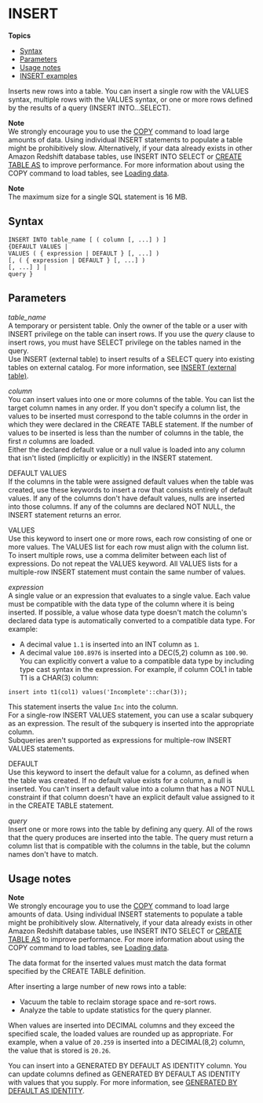 # INSERT<a name="r_INSERT_30"></a>

**Topics**
+ [Syntax](#r_INSERT_30-synopsis)
+ [Parameters](#r_INSERT_30-parameters)
+ [Usage notes](#r_INSERT_30_usage_notes)
+ [INSERT examples](c_Examples_of_INSERT_30.md)

Inserts new rows into a table\. You can insert a single row with the VALUES syntax, multiple rows with the VALUES syntax, or one or more rows defined by the results of a query \(INSERT INTO\.\.\.SELECT\)\.

**Note**  
We strongly encourage you to use the [COPY](r_COPY.md) command to load large amounts of data\. Using individual INSERT statements to populate a table might be prohibitively slow\. Alternatively, if your data already exists in other Amazon Redshift database tables, use INSERT INTO SELECT or [CREATE TABLE AS](r_CREATE_TABLE_AS.md) to improve performance\. For more information about using the COPY command to load tables, see [Loading data](t_Loading_data.md)\.

**Note**  
The maximum size for a single SQL statement is 16 MB\.

## Syntax<a name="r_INSERT_30-synopsis"></a>

```
INSERT INTO table_name [ ( column [, ...] ) ]
{DEFAULT VALUES |
VALUES ( { expression | DEFAULT } [, ...] )
[, ( { expression | DEFAULT } [, ...] )
[, ...] ] |
query }
```

## Parameters<a name="r_INSERT_30-parameters"></a>

 *table\_name*   
A temporary or persistent table\. Only the owner of the table or a user with INSERT privilege on the table can insert rows\. If you use the *query* clause to insert rows, you must have SELECT privilege on the tables named in the query\.   
Use INSERT \(external table\) to insert results of a SELECT query into existing tables on external catalog\. For more information, see [INSERT \(external table\)](r_INSERT_external_table.md)\.

 *column*   
You can insert values into one or more columns of the table\. You can list the target column names in any order\. If you don't specify a column list, the values to be inserted must correspond to the table columns in the order in which they were declared in the CREATE TABLE statement\. If the number of values to be inserted is less than the number of columns in the table, the first *n* columns are loaded\.   
Either the declared default value or a null value is loaded into any column that isn't listed \(implicitly or explicitly\) in the INSERT statement\. 

DEFAULT VALUES   
If the columns in the table were assigned default values when the table was created, use these keywords to insert a row that consists entirely of default values\. If any of the columns don't have default values, nulls are inserted into those columns\. If any of the columns are declared NOT NULL, the INSERT statement returns an error\. 

VALUES   
Use this keyword to insert one or more rows, each row consisting of one or more values\. The VALUES list for each row must align with the column list\. To insert multiple rows, use a comma delimiter between each list of expressions\. Do not repeat the VALUES keyword\. All VALUES lists for a multiple\-row INSERT statement must contain the same number of values\. 

 *expression*   
A single value or an expression that evaluates to a single value\. Each value must be compatible with the data type of the column where it is being inserted\. If possible, a value whose data type doesn't match the column's declared data type is automatically converted to a compatible data type\. For example:   
+ A decimal value `1.1` is inserted into an INT column as `1`\. 
+ A decimal value `100.8976` is inserted into a DEC\(5,2\) column as `100.90`\. 
You can explicitly convert a value to a compatible data type by including type cast syntax in the expression\. For example, if column COL1 in table T1 is a CHAR\(3\) column:   

```
insert into t1(col1) values('Incomplete'::char(3));
```
This statement inserts the value `Inc` into the column\.   
For a single\-row INSERT VALUES statement, you can use a scalar subquery as an expression\. The result of the subquery is inserted into the appropriate column\.   
Subqueries aren't supported as expressions for multiple\-row INSERT VALUES statements\. 

DEFAULT   
Use this keyword to insert the default value for a column, as defined when the table was created\. If no default value exists for a column, a null is inserted\. You can't insert a default value into a column that has a NOT NULL constraint if that column doesn't have an explicit default value assigned to it in the CREATE TABLE statement\. 

 *query*   
Insert one or more rows into the table by defining any query\. All of the rows that the query produces are inserted into the table\. The query must return a column list that is compatible with the columns in the table, but the column names don't have to match\. 

## Usage notes<a name="r_INSERT_30_usage_notes"></a>

**Note**  
We strongly encourage you to use the [COPY](r_COPY.md) command to load large amounts of data\. Using individual INSERT statements to populate a table might be prohibitively slow\. Alternatively, if your data already exists in other Amazon Redshift database tables, use INSERT INTO SELECT or [CREATE TABLE AS](r_CREATE_TABLE_AS.md) to improve performance\. For more information about using the COPY command to load tables, see [Loading data](t_Loading_data.md)\.

The data format for the inserted values must match the data format specified by the CREATE TABLE definition\. 

 After inserting a large number of new rows into a table: 
+ Vacuum the table to reclaim storage space and re\-sort rows\. 
+ Analyze the table to update statistics for the query planner\. 

When values are inserted into DECIMAL columns and they exceed the specified scale, the loaded values are rounded up as appropriate\. For example, when a value of `20.259` is inserted into a DECIMAL\(8,2\) column, the value that is stored is `20.26`\. 

You can insert into a GENERATED BY DEFAULT AS IDENTITY column\. You can update columns defined as GENERATED BY DEFAULT AS IDENTITY with values that you supply\. For more information, see [GENERATED BY DEFAULT AS IDENTITY](r_CREATE_TABLE_NEW.md#identity-generated-bydefault-clause)\. 